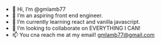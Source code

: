 - 👋 Hi, I’m @gmlamb77
- 👀 I’m an aspiring front end engineer.
- 🌱 I’m currently learning react and vanilla javascript.
- 💞️ I’m looking to collaborate on EVERYTHING I CAN!
- 📫 You cna reach me at my email! gmlamb77@gmail.com

<!---
gmlamb77/gmlamb77 is a ✨ special ✨ repository because its `README.md` (this file) appears on your GitHub profile.
You can click the Preview link to take a look at your changes.
--->
